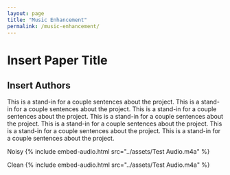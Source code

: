 ```yaml
---
layout: page
title: "Music Enhancement"
permalink: /music-enhancement/
---
```

# Insert Paper Title
## Insert Authors

This is a stand-in for a couple sentences about the project.  This is a stand-in for a couple sentences about the project.  This is a stand-in for a couple sentences about the project.  This is a stand-in for a couple sentences about the project.  This is a stand-in for a couple sentences about the project.  This is a stand-in for a couple sentences about the project.  This is a stand-in for a couple sentences about the project.  

Noisy
{% include embed-audio.html src="../assets/Test Audio.m4a" %}

Clean
{% include embed-audio.html src="../assets/Test Audio.m4a" %}
